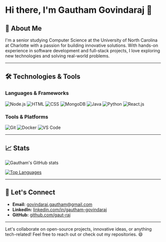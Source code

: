 # Hi there, I'm Gautham Govindaraj 👋

## 🚀 About Me

I'm a senior studying Computer Science  at the University of North Carolina at Charlotte with a passion for building innovative solutions. With hands-on experience in software development and full-stack projects, I love exploring new technologies and solving real-world problems.

---

## 🛠️ Technologies & Tools

### Languages & Frameworks
![Node.js](https://img.shields.io/badge/Node.js-339933?style=for-the-badge&logo=nodedotjs&logoColor=white)
![HTML](https://img.shields.io/badge/HTML-E34F26?style=for-the-badge&logo=html5&logoColor=white)
![CSS](https://img.shields.io/badge/CSS-1572B6?style=for-the-badge&logo=css3&logoColor=white)
![MongoDB](https://img.shields.io/badge/MongoDB-47A248?style=for-the-badge&logo=mongodb&logoColor=white)
![Java](https://img.shields.io/badge/Java-007396?style=for-the-badge&logo=java&logoColor=white)
![Python](https://img.shields.io/badge/Python-3776AB?style=for-the-badge&logo=python&logoColor=white)
![React.js](https://img.shields.io/badge/React-61DAFB?style=for-the-badge&logo=react&logoColor=white)

### Tools & Platforms
![Git](https://img.shields.io/badge/Git-F05032?style=for-the-badge&logo=git&logoColor=white)
![Docker](https://img.shields.io/badge/Docker-2496ED?style=for-the-badge&logo=docker&logoColor=white)
![VS Code](https://img.shields.io/badge/VS%20Code-007ACC?style=for-the-badge&logo=visualstudiocode&logoColor=white)

---

## 📈 Stats

![Gautham's GitHub stats](https://github-readme-stats.vercel.app/api?username=gaut-raj&show_icons=true&theme=radical)

[![Top Languages](https://github-readme-stats.vercel.app/api/top-langs/?username=gaut-raj&layout=compact&theme=radical)](https://github.com/anuraghazra/github-readme-stats)

---

## 🤝 Let's Connect
- **Email:** govindaraj.gautham@gmail.com
- **LinkedIn:** [linkedin.com/in/gautham-govindaraj](https://linkedin.com/in/gautham-govindaraj)
- **GitHub:** [github.com/gaut-raj](https://github.com/gaut-raj)

---

Let's collaborate on open-source projects, innovative ideas, or anything tech-related! Feel free to reach out or check out my repositories. 😄
